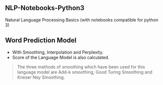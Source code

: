 
## NLP-Notebooks-Python3
Natural Language Processing Basics (with notebooks compatible for python 3)

## Word Prediction Model
- With Smoothing, Interpolation and Perplexity.
- Score of the Language Model is also calculated.
> The three methods of smoothing which have been used for this language model are Add-k smoothing, Good Turing Smoothing and Kneser Ney Smoothing.
